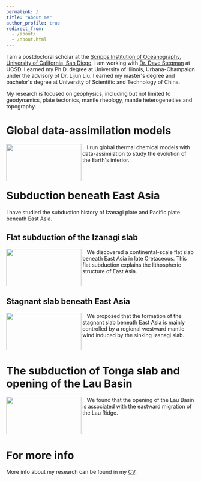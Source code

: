 ```yaml
---
permalink: /
title: "About me"
author_profile: true
redirect_from: 
  - /about/
  - /about.html
---
```


I am a postdoctoral scholar at the [Scripps Institution of Oceanography](https://scripps.ucsd.edu/), [University of California, San Diego](https://ucsd.edu/). I am working with [Dr. Dave Stegman](https://dstegman.scrippsprofiles.ucsd.edu/) at UCSD. I earned my Ph.D. degree at University of Illinois, Urbana-Champaign under the advisory of Dr. Lijun Liu. I earned my master's degree and bachelor's degree at University of Scientific and Technology of China.

My research is focused on geophysics, including but not limited to geodynamics, plate tectonics, mantle rheology, mantle heterogeneities and topography.

Global data-assimilation models
======

<img align="left" width="200" height="100" src="https://diandianpeng.github.io/images/global_models.gif">

&nbsp;&nbsp;&nbsp;I run global thermal chemical models with data-assimilation to study the evolution of the Earth's interior.

<br clear="right"/>

Subduction beneath East Asia
======
I have studied the subduction history of Izanagi plate and Pacific plate beneath East Asia.

Flat subduction of the Izanagi slab
------
<img align="left" width="200" height="100" src="https://diandianpeng.github.io/images/subduction_east_asia.png">

&nbsp;&nbsp;&nbsp;We discovered a continental-scale flat slab beneath East Asia in late Cretaceous. This flat subduction explains the lithospheric structure of East Asia.

<br clear="right"/>

Stagnant slab beneath East Asia
------
<img align="left" width="200" height="100" src="https://diandianpeng.github.io/images/izanagi_slab.png">

&nbsp;&nbsp;&nbsp;We proposed that the formation of the stagnant slab beneath East Asia is mainly controlled by a regional westward mantle wind induced by the sinking Izanagi slab.

<br clear="right"/>

The subduction of Tonga slab and opening of the Lau Basin
======

<img align="left" width="200" height="100" src="https://diandianpeng.github.io/images/lau_basin_opening.png">

&nbsp;&nbsp;&nbsp;We found that the opening of the Lau Basin is associated with the eastward migration of the Lau Ridge.

<br clear="left"/>

For more info
======
More info about my research can be found in my [CV](https://diandianpeng.github.io/cv/). 
